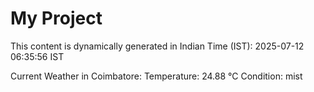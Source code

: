 # My Project

This content is dynamically generated in Indian Time (IST): 2025-07-12 06:35:56 IST


Current Weather in Coimbatore:
Temperature: 24.88 °C
Condition: mist
